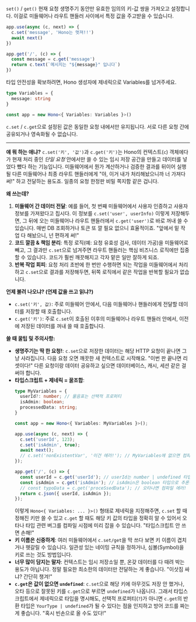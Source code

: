 `set()` / `get()`
현재 요청 생명주기 동안만 유효한 임의의 키-값 쌍을 가져오고 설정합니다. 이걸로 미들웨어나 라우트 핸들러 사이에서 특정 값을 주고받을 수 있습니다.

```javascript
app.use(async (c, next) => {
  c.set('message', 'Hono는 멋져!!')
  await next()
})

app.get('/', (c) => {
  const message = c.get('message')
  return c.text(`메시지는 "${message}" 입니다`)
})
```

타입 안전성을 확보하려면, Hono 생성자에 제네릭으로 Variables를 넘겨주세요.

```typescript
type Variables = {
  message: string
}

const app = new Hono<{ Variables: Variables }>()
```

`c.set` / `c.get`으로 설정된 값은 동일한 요청 내에서만 유지됩니다. 서로 다른 요청 간에 공유되거나 영속화될 수 없습니다.

---

**얘 뭐 하는 애냐?**
`c.set('키', '값')`과 `c.get('키')`는 Hono의 컨텍스트(`c`) 객체에다가 현재 처리 중인 *단일 요청* 안에서만 쓸 수 있는 임시 저장 공간을 만들고 데이터를 넣었다 뺐다 하는 기능입니다. 미들웨어에서 뭔가 계산하거나 검증한 결과를 뒤이어 실행될 다른 미들웨어나 최종 라우트 핸들러에게 "야, 이거 내가 처리해놨으니까 너 가져다 써!" 하고 전달하는 용도죠. 일종의 요청 한정판 비밀 쪽지함 같은 겁니다.

**왜 쓰는데?**
1.  **미들웨어 간 데이터 전달**: 예를 들어, 첫 번째 미들웨어에서 사용자 인증하고 사용자 정보를 가져왔다고 칩시다. 이 정보를 `c.set('user', userInfo)` 이렇게 저장해두면, 그 뒤에 오는 미들웨어나 라우트 핸들러에서 `c.get('user')`로 바로 꺼내 쓸 수 있습니다. 매번 DB 조회하거나 토큰 또 깔 필요 없으니 효율적이죠. "앞에서 밑 작업 다 해놨으니, 넌 편하게 써!"
2.  **코드 깔끔 & 책임 분리**: 특정 로직(예: 요청 유효성 검사, 데이터 가공)을 미들웨어로 빼고, 그 결과만 `c.set`으로 넘겨주면 라우트 핸들러는 핵심 비즈니스 로직에만 집중할 수 있습니다. 코드가 훨씬 깨끗해지고 각자 맡은 일만 잘하게 되죠.
3.  **반복 작업 회피**: 요청 처리 초반에 한 번만 수행하면 되는 작업을 미들웨어에서 처리하고 `c.set`으로 결과를 저장해두면, 뒤쪽 로직에서 같은 작업을 반복할 필요가 없습니다.

**언제 불려 나오냐? (언제 값을 쓰고 읽냐?)**
*   `c.set('키', 값)`: 주로 미들웨어 안에서, 다음 미들웨어나 핸들러에게 전달할 데이터를 저장할 때 호출합니다.
*   `c.get('키')`: 주로 `c.set`이 호출된 이후의 미들웨어나 라우트 핸들러 안에서, 이전에 저장된 데이터를 꺼내 쓸 때 호출합니다.

**쓸 때 꿀팁 및 주의사항:**
*   **생명주기는 딱 한 요청!**: `c.set`으로 저장한 데이터는 해당 HTTP 요청이 끝나면 그냥 사라집니다. 다음 요청 오면 깨끗한 새 컨텍스트로 시작해요. "이번 판 끝나면 리셋이다!" 다른 요청이랑 데이터 공유하고 싶으면 데이터베이스, 캐시, 세션 같은 걸 써야 합니다.
*   **타입스크립트 + 제네릭 = 꿀조합**:
    ```typescript
    type MyVariables = {
      userId?: number; // 물음표는 선택적 프로퍼티
      isAdmin: boolean;
      processedData: string;
    }

    const app = new Hono<{ Variables: MyVariables }>();

    app.use(async (c, next) => {
      c.set('userId', 123);
      c.set('isAdmin', true);
      await next();
      // c.set('nonExistentVar', '이건 에러!'); // MyVariables에 없으면 컴파일 에러!
    });

    app.get('/', (c) => {
      const userId = c.get('userId'); // userId는 number | undefined 타입으로 추론됨
      const isAdmin = c.get('isAdmin'); // isAdmin은 boolean 타입으로 추론됨
      // const typoData = c.get('proceSsedData'); // 오타나면 컴파일 에러!
      return c.json({ userId, isAdmin });
    });
    ```
    이렇게 `Hono<{ Variables: ... }>()` 형태로 제네릭을 지정해주면, `c.set` 할 때 정해진 키만 쓸 수 있고 `c.get` 할 때도 해당 키 값의 타입을 정확히 알 수 있어서 오타나 타입 관련 버그를 컴파일 시점에 미리 잡을 수 있습니다. "타입스크립트 안 쓰면 손해!"
*   **키 이름은 신중하게**: 여러 미들웨어에서 `c.set/get`을 막 쓰다 보면 키 이름이 겹치거나 헷갈릴 수 있습니다. 일관성 있는 네이밍 규칙을 정하거나, 심볼(Symbol)을 키로 쓰는 것도 방법입니다.
*   **너무 많이 담지는 말자**: 컨텍스트는 임시 저장소일 뿐, 온갖 데이터를 다 때려 박는 용도가 아닙니다. 정말 필요한 최소한의 데이터만 전달하는 게 좋습니다. "이삿짐 싸냐? 간단히 챙겨!"
*   **`c.get`은 값이 없으면 `undefined`**: `c.set`으로 해당 키에 아무것도 저장 안 했거나, 오타 등으로 잘못된 키를 `c.get`으로 부르면 `undefined`가 나옵니다. 그래서 타입스크립트에서 제네릭으로 타입을 명시해도, 선택적 프로퍼티(`?`)가 아니면 `c.get`의 반환 타입은 `YourType | undefined`가 될 수 있다는 점을 인지하고 방어 코드를 짜는 게 좋습니다. "혹시 빈손으로 올 수도 있다!"